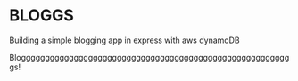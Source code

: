 # BLOGGS

Building a simple blogging app in express with aws dynamoDB

Blogggggggggggggggggggggggggggggggggggggggggggggggggggggggggs!
